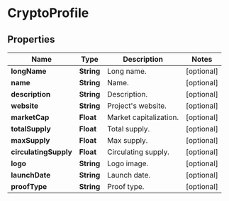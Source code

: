 

# CryptoProfile


## Properties

| Name | Type | Description | Notes |
|------------ | ------------- | ------------- | -------------|
|**longName** | **String** | Long name. |  [optional] |
|**name** | **String** | Name. |  [optional] |
|**description** | **String** | Description. |  [optional] |
|**website** | **String** | Project&#39;s website. |  [optional] |
|**marketCap** | **Float** | Market capitalization. |  [optional] |
|**totalSupply** | **Float** | Total supply. |  [optional] |
|**maxSupply** | **Float** | Max supply. |  [optional] |
|**circulatingSupply** | **Float** | Circulating supply. |  [optional] |
|**logo** | **String** | Logo image. |  [optional] |
|**launchDate** | **String** | Launch date. |  [optional] |
|**proofType** | **String** | Proof type. |  [optional] |



